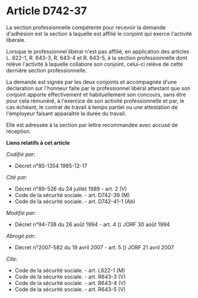 # Article D742-37

La section professionnelle compétente pour recevoir la demande d'adhésion est la section à laquelle est affilié le conjoint
qui exerce l'activité libérale.

Lorsque le professionnel libéral n'est pas affilié, en application des articles L. 622-1, R. 643-3, R. 643-4 et R. 643-5, à
la section professionnelle dont relève l'activité à laquelle collabore son conjoint, celui-ci relève de cette dernière
section professionnelle.

La demande est signée par les deux conjoints et accompagnée d'une déclaration sur l'honneur faite par le professionnel
libéral attestant que son conjoint apporte effectivement et habituellement son concours, sans être pour cela rémunéré, à
l'exercice de son activité professionnelle et par, le cas échéant, le contrat de travail à temps partiel ou une attestation
de l'employeur faisant apparaître la durée du travail.

Elle est adressée à la section par lettre recommandée avec accusé de réception.

**Liens relatifs à cet article**

_Codifié par_:

  - Décret n°85-1354 1985-12-17

_Cité par_:

  - Décret n°89-526 du 24 juillet 1989 - art. 2 (V)
  - Code de la sécurité sociale. - art. D742-39 (M)
  - Code de la sécurité sociale. - art. D742-41-1 (Ab)

_Modifié par_:

  - Décret n°94-738 du 26 août 1994 - art. 4 () JORF 30 août 1994

_Abrogé par_:

  - Décret n°2007-582 du 19 avril 2007 - art. 5 () JORF 21 avril 2007

_Cite_:

  - Code de la sécurité sociale. - art. L622-1 (M)
  - Code de la sécurité sociale. - art. R643-3 (V)
  - Code de la sécurité sociale. - art. R643-4 (V)
  - Code de la sécurité sociale. - art. R643-5 (V)
